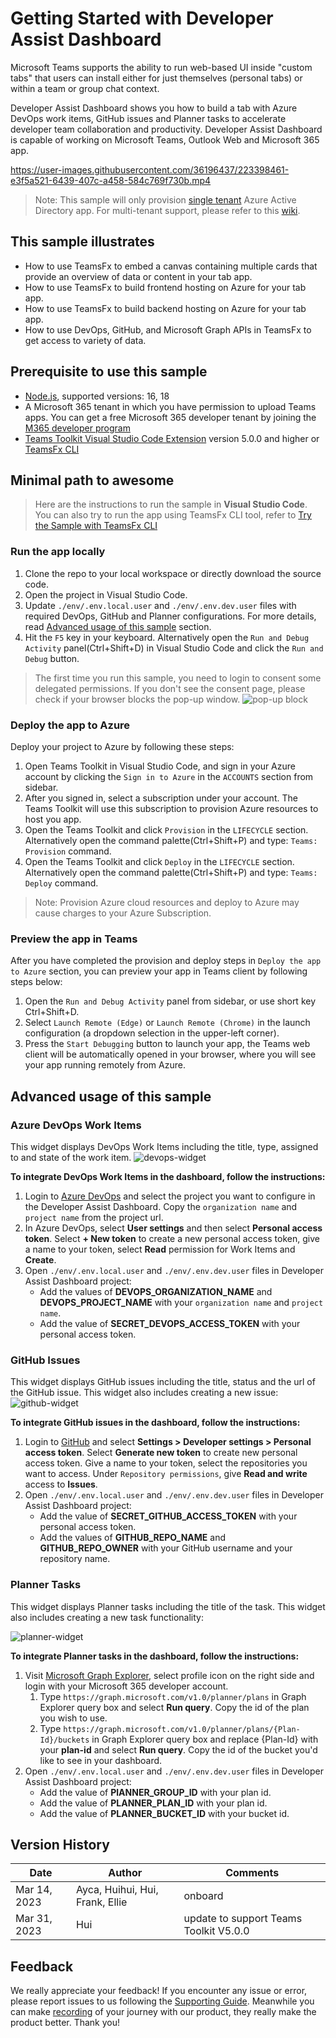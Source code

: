 # Getting Started with Developer Assist Dashboard

Microsoft Teams supports the ability to run web-based UI inside "custom tabs" that users can install either for just themselves (personal tabs) or within a team or group chat context.

Developer Assist Dashboard shows you how to build a tab with Azure DevOps work items, GitHub issues and Planner tasks to accelerate developer team collaboration and productivity. Developer Assist Dashboard is capable of working on Microsoft Teams, Outlook Web and Microsoft 365 app.

<https://user-images.githubusercontent.com/36196437/223398461-e3f5a521-6439-407c-a458-584c769f730b.mp4>

> Note: This sample will only provision [single tenant](https://learn.microsoft.com/azure/active-directory/develop/single-and-multi-tenant-apps#who-can-sign-in-to-your-app) Azure Active Directory app. For multi-tenant support, please refer to this [wiki](https://aka.ms/teamsfx-multi-tenant).

## This sample illustrates

- How to use TeamsFx to embed a canvas containing multiple cards that provide an overview of data or content in your tab app.
- How to use TeamsFx to build frontend hosting on Azure for your tab app.
- How to use TeamsFx to build backend hosting on Azure for your tab app.
- How to use DevOps, GitHub, and Microsoft Graph APIs in TeamsFx to get access to variety of data.

## Prerequisite to use this sample

- [Node.js](https://nodejs.org/), supported versions: 16, 18
- A Microsoft 365 tenant in which you have permission to upload Teams apps. You can get a free Microsoft 365 developer tenant by joining the [M365 developer program](https://developer.microsoft.com/en-us/microsoft-365/dev-program)
- [Teams Toolkit Visual Studio Code Extension](https://aka.ms/teams-toolkit) version 5.0.0 and higher or [TeamsFx CLI](https://aka.ms/teamsfx-cli)

## Minimal path to awesome

> Here are the instructions to run the sample in **Visual Studio Code**. You can also try to run the app using TeamsFx CLI tool, refer to [Try the Sample with TeamsFx CLI](cli.md)

### Run the app locally

1. Clone the repo to your local workspace or directly download the source code.
1. Open the project in Visual Studio Code.
1. Update `./env/.env.local.user` and `./env/.env.dev.user` files with required DevOps, GitHub and Planner configurations. For more details, read [Advanced usage of this sample](#advanced-usage-of-this-sample) section.
1. Hit the `F5` key in your keyboard. Alternatively open the `Run and Debug Activity` panel(Ctrl+Shift+D) in Visual Studio Code and click the `Run and Debug` button.

> The first time you run this sample, you need to login to consent some delegated permissions. If you don't see the consent page, please check if your browser blocks the pop-up window.
> ![pop-up block](images/popup-block.png)

### Deploy the app to Azure

Deploy your project to Azure by following these steps:

1. Open Teams Toolkit in Visual Studio Code, and sign in your Azure account by clicking the `Sign in to Azure` in the `ACCOUNTS` section from sidebar.
1. After you signed in, select a subscription under your account. The Teams Toolkit will use this subscription to provision Azure resources to host you app.
1. Open the Teams Toolkit and click `Provision` in the `LIFECYCLE` section. Alternatively open the command palette(Ctrl+Shift+P) and type: `Teams: Provision` command.
1. Open the Teams Toolkit and click `Deploy` in the `LIFECYCLE` section. Alternatively open the command palette(Ctrl+Shift+P) and type: `Teams: Deploy` command.

> Note: Provision Azure cloud resources and deploy to Azure may cause charges to your Azure Subscription.

### Preview the app in Teams

After you have completed the provision and deploy steps in `Deploy the app to Azure` section, you can preview your app in Teams client by following steps below:

1. Open the `Run and Debug Activity` panel from sidebar, or use short key Ctrl+Shift+D.
1. Select `Launch Remote (Edge)` or `Launch Remote (Chrome)` in the launch configuration (a dropdown selection in the upper-left corner).
1. Press the `Start Debugging` button to launch your app, the Teams web client will be automatically opened in your browser, where you will see your app running remotely from Azure.

## Advanced usage of this sample

### Azure DevOps Work Items

This widget displays DevOps Work Items including the title, type, assigned to and state of the work item.
![devops-widget](images/devops-backlog.png)

**To integrate DevOps Work Items in the dashboard, follow the instructions:**

1. Login to [Azure DevOps](https://dev.azure.com/) and select the project you want to configure in the Developer Assist Dashboard. Copy the `organization name` and `project name` from the project url.
1. In Azure DevOps, select **User settings** and then select **Personal access token**. Select **+ New token** to create a new personal access token, give a name to your token, select **Read** permission for Work Items and **Create**.
1. Open `./env/.env.local.user` and `./env/.env.dev.user` files in Developer Assist Dashboard project:
   - Add the values of **DEVOPS_ORGANIZATION_NAME** and **DEVOPS_PROJECT_NAME** with your `organization name` and `project name`.
   - Add the value of **SECRET_DEVOPS_ACCESS_TOKEN** with your personal access token.

### GitHub Issues

This widget displays GitHub issues including the title, status and the url of the GitHub issue. This widget also includes creating a new issue:
![github-widget](images/github-issues.png)

**To integrate GitHub issues in the dashboard, follow the instructions:**

1. Login to [GitHub](https://github.com/) and select **Settings > Developer settings > Personal access token**. Select **Generate new token** to create new personal access token. Give a name to your token, select the repositories you want to access. Under `Repository permissions`, give **Read and write** access to **Issues**.
1. Open `./env/.env.local.user` and `./env/.env.dev.user` files in Developer Assist Dashboard project:
   - Add the value of **SECRET_GITHUB_ACCESS_TOKEN** with your personal access token.
   - Add the values of **GITHUB_REPO_NAME** and **GITHUB_REPO_OWNER** with your GitHub username and your repository name.

### Planner Tasks

This widget displays Planner tasks including the title of the task. This widget also includes creating a new task functionality:

![planner-widget](images/planner-task.png)

**To integrate Planner tasks in the dashboard, follow the instructions:**

1. Visit [Microsoft Graph Explorer](https://aka.ms/ge), select profile icon on the right side and login with your Microsoft 365 developer account.
   1. Type `https://graph.microsoft.com/v1.0/planner/plans` in Graph Explorer query box and select **Run query**. Copy the id of the plan you wish to use.
   1. Type `https://graph.microsoft.com/v1.0/planner/plans/{Plan-Id}/buckets` in Graph Explorer query box and replace {Plan-Id} with your **plan-id** and select **Run query**. Copy the id of the bucket you'd like to see in your dashboard.
1. Open `./env/.env.local.user` and `./env/.env.dev.user` files in Developer Assist Dashboard project:
   - Add the value of **PlANNER_GROUP_ID** with your plan id.
   - Add the value of **PLANNER_PLAN_ID** with your plan id.
   - Add the value of **PLANNER_BUCKET_ID** with your bucket id.

## Version History

| Date         | Author                          | Comments                               |
| ------------ | ------------------------------- | -------------------------------------- |
| Mar 14, 2023 | Ayca, Huihui, Hui, Frank, Ellie | onboard                                |
| Mar 31, 2023 | Hui                             | update to support Teams Toolkit V5.0.0 |

## Feedback

We really appreciate your feedback! If you encounter any issue or error, please report issues to us following the [Supporting Guide](https://github.com/OfficeDev/TeamsFx-Samples/blob/dev/SUPPORT.md). Meanwhile you can make [recording](https://aka.ms/teamsfx-record) of your journey with our product, they really make the product better. Thank you!
